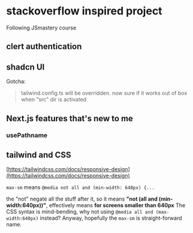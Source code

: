 # stackoverflow inspired project

Following JSmastery course

## clert authentication

## shadcn UI

Gotcha:

> tailwind.config.ts will be overridden.
> now sure if it works out of box when "src" dir is activated

## Next.js features that's new to me

### usePathname

## tailwind and CSS

[https://tailwindcss.com/docs/responsive-design](https://tailwindcss.com/docs/responsive-design)

`max-sm` means `@media not all and (min-width: 640px) {...`

the "not" negate all the stuff after it, so it means **"not (all and (min-width:640px))"**, effectively means **for screens smaller than 640px**
The CSS syntax is mind-bending, why not using `@media all and (max-width:640px)` instead?
Anyway, hopefully the `max-sm` is straight-forward name.

